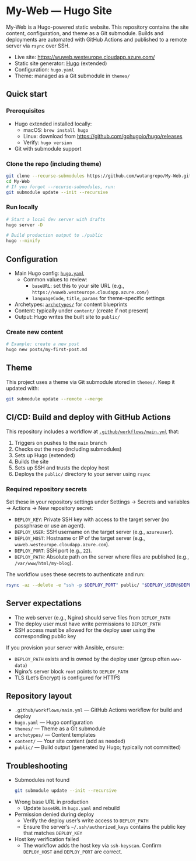 # My-Web — Hugo Site

My-Web is a Hugo-powered static website. This repository contains the site content, configuration, and theme as a Git submodule. Builds and deployments are automated with GitHub Actions and published to a remote server via `rsync` over SSH.

- Live site: https://wuweb.westeurope.cloudapp.azure.com/
- Static site generator: [Hugo](https://gohugo.io/) (extended)
- Configuration: `hugo.yaml`
- Theme: managed as a Git submodule in `themes/`

## Quick start

### Prerequisites
- Hugo extended installed locally:
  - macOS: `brew install hugo`
  - Linux: download from https://github.com/gohugoio/hugo/releases
  - Verify: `hugo version`
- Git with submodule support

### Clone the repo (including theme)
```bash
git clone --recurse-submodules https://github.com/wutangrepo/My-Web.git
cd My-Web
# If you forgot --recurse-submodules, run:
git submodule update --init --recursive
```

### Run locally
```bash
# Start a local dev server with drafts
hugo server -D

# Build production output to ./public
hugo --minify
```

## Configuration

- Main Hugo config: [`hugo.yaml`](./hugo.yaml)
  - Common values to review:
    - `baseURL`: set this to your site URL (e.g., `https://wuweb.westeurope.cloudapp.azure.com/`)
    - `languageCode`, `title`, `params` for theme-specific settings
- Archetypes: [`archetypes/`](./archetypes) for content blueprints
- Content: typically under `content/` (create if not present)
- Output: Hugo writes the built site to `public/`

### Create new content
```bash
# Example: create a new post
hugo new posts/my-first-post.md
```

## Theme

This project uses a theme via Git submodule stored in `themes/`. Keep it updated with:
```bash
git submodule update --remote --merge
```

## CI/CD: Build and deploy with GitHub Actions

This repository includes a workflow at [`.github/workflows/main.yml`](.github/workflows/main.yml) that:

1. Triggers on pushes to the `main` branch
2. Checks out the repo (including submodules)
3. Sets up Hugo (extended)
4. Builds the site
5. Sets up SSH and trusts the deploy host
6. Deploys the `public/` directory to your server using `rsync`

### Required repository secrets

Set these in your repository settings under Settings → Secrets and variables → Actions → New repository secret:

- `DEPLOY_KEY`: Private SSH key with access to the target server (no passphrase or use an agent).
- `DEPLOY_USER`: SSH username on the target server (e.g., `azureuser`).
- `DEPLOY_HOST`: Hostname or IP of the target server (e.g., `wuweb.westeurope.cloudapp.azure.com`).
- `DEPLOY_PORT`: SSH port (e.g., `22`).
- `DEPLOY_PATH`: Absolute path on the server where files are published (e.g., `/var/www/html/my-blog`).

The workflow uses these secrets to authenticate and run:
```bash
rsync -az --delete -e "ssh -p $DEPLOY_PORT" public/ "$DEPLOY_USER@$DEPLOY_HOST:$DEPLOY_PATH/"
```

## Server expectations

- The web server (e.g., Nginx) should serve files from `DEPLOY_PATH`
- The deploy user must have write permissions to `DEPLOY_PATH`
- SSH access must be allowed for the deploy user using the corresponding public key

If you provision your server with Ansible, ensure:
- `DEPLOY_PATH` exists and is owned by the deploy user (group often `www-data`)
- Nginx’s server block `root` points to `DEPLOY_PATH`
- TLS (Let’s Encrypt) is configured for HTTPS

## Repository layout

- `.github/workflows/main.yml` — GitHub Actions workflow for build and deploy
- `hugo.yaml` — Hugo configuration
- `themes/` — Theme as a Git submodule
- `archetypes/` — Content templates
- `content/` — Your site content (add as needed)
- `public/` — Build output (generated by Hugo; typically not committed)

## Troubleshooting

- Submodules not found
  ```bash
  git submodule update --init --recursive
  ```
- Wrong base URL in production
  - Update `baseURL` in `hugo.yaml` and rebuild
- Permission denied during deploy
  - Verify the deploy user’s write access to `DEPLOY_PATH`
  - Ensure the server’s `~/.ssh/authorized_keys` contains the public key that matches `DEPLOY_KEY`
- Host key verification failed
  - The workflow adds the host key via `ssh-keyscan`. Confirm `DEPLOY_HOST` and `DEPLOY_PORT` are correct.
